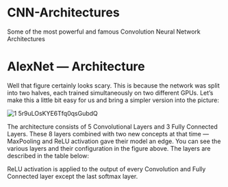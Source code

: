 # CNN-Architectures
Some of the most powerful and famous Convolution Neural Network Architectures

# AlexNet — Architecture
Well that figure certainly looks scary. This is because the network was split into two halves, each trained simultaneously on two different GPUs. Let’s make this a little bit easy for us and bring a simpler version into the picture:


![1 5r9uLOsKYE6Tfq0qsGubdQ](https://user-images.githubusercontent.com/19469956/68547112-a6ea3000-0403-11ea-997a-e2d006a82712.jpeg)



The architecture consists of 5 Convolutional Layers and 3 Fully Connected Layers. These 8 layers combined with two new concepts at 
that time — MaxPooling and ReLU activation gave their model an edge.
You can see the various layers and their configuration in the figure above. The layers are described in the table below:




ReLU activation is applied to the output of every Convolution and Fully Connected layer except the last softmax layer.
